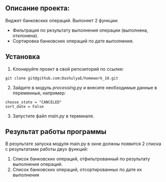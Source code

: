 ## Описание проекта: ##
Виджет банковских операций. Выпоняет 2 функции:
- Фильтрация по результату выполнения операции (выполнена, отклонена).
- Сортировка банковских операций по дате выполнения.

## Установка ##
1. Клонируйте проект в свой репозиторий по ссылке:
```
git clone git@github.com:DashulyaE/homework_10.git
```
2. Зайдите в модуль *processing.py* и внесите необходимые данные в переменные, например:
 ```
choose_state = "CANCELED"
sort_date = False
```
3. Запустите файл *main.py* в терминале.
## Результат работы программы ##
В результате запуска модуля main.py в окне должны появится 2 списка с результатами работы двух функций:
1. Список банковских операций, отфильтрованный по результату выполнения операций.
2. Список банковских операций, отсортированных по дате их выполнения